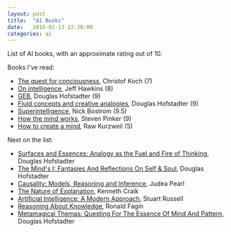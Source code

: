 ```yaml
---
layout: post
title:  "AI Books"
date:   2016-02-13 22:30:00
categories: ai
---
```


List of AI books, with an approximate rating out of 10.

Books I've read:

 - [The quest for conciousness](http://www.amazon.com/The-Quest-Consciousness-Neurobiological-Approach/dp/0974707708), Christof Koch (7)
 - [On intelligence](http://www.amazon.com/On-Intelligence-Jeff-Hawkins/dp/0805078533), Jeff Hawkins (8)
 - [GEB](http://www.amazon.com/G%C3%B6del-Escher-Bach-Eternal-Golden/dp/0465026567), Douglas Hofstadter  (9)
 - [Fluid concepts and creative analogies](http://www.amazon.com/Fluid-Concepts-Creative-Analogies-Fundamental/dp/0465024750),  Douglas Hofstadter  (9)
 - [Superintelligence](http://www.amazon.com/Superintelligence-Paths-Dangers-Strategies/dp/B00LPMFE9Y), Nick Bostrom (9.5)
 - [How the mind works](http://www.amazon.com/How-Mind-Works-Steven-Pinker/dp/0393334775), Steven Pinker (9)
 - [How to create a mind](http://www.amazon.com/How-Create-Mind-Thought-Revealed/dp/0143124048), Raw Kurzweil (5)

Next on the list:

 - [Surfaces and Essences: Analogy as the Fuel and Fire of Thinking](http://www.amazon.com/Surfaces-Essences-Analogy-Fuel-Thinking-ebook/dp/B00BE65086), Douglas Hofstadter 
 - [The Mind's I: Fantasies And Reflections On Self & Soul](http://www.amazon.com/The-Minds-Fantasies-Reflections-Self/dp/0465030912), Douglas Hofstadter 
 - [Causality: Models, Reasoning and Inference](http://www.amazon.com/Causality-Reasoning-Inference-Judea-Pearl/dp/052189560X), Judea Pearl
 - [The Nature of Explanation](http://www.amazon.com/The-Nature-Explanation-Kenneth-Craik/dp/0521094453), Kenneth Craik
 - [Artificial Intelligence: A Modern Approach](http://www.amazon.com/Artificial-Intelligence-Modern-Approach-Edition/dp/0136042597), Stuart Russell 
 - [Reasoning About Knowledge](http://www.amazon.com/Reasoning-About-Knowledge-Ronald-Fagin/dp/0262562006), Ronald Fagin
 - [Metamagical Themas: Questing For The Essence Of Mind And Pattern](http://www.amazon.com/Metamagical-Themas-Questing-Essence-Pattern/dp/0465045669), Douglas Hofstadter 